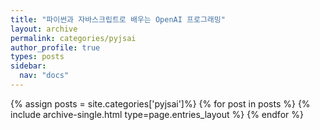 ```yaml
---
title: "파이썬과 자바스크립트로 배우는 OpenAI 프로그래밍"
layout: archive
permalink: categories/pyjsai
author_profile: true
types: posts
sidebar:
  nav: "docs"
---
```


{% assign posts = site.categories['pyjsai']%}
{% for post in posts %}
  {% include archive-single.html type=page.entries_layout %}
{% endfor %}

